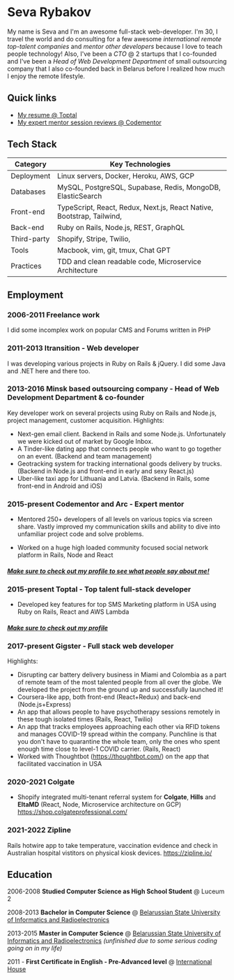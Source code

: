 # Seva Rybakov

My name is Seva and I'm an awesome full-stack web-developer. I'm 30, I travel the world and do consulting for a few awesome *international remote top-talent companies* and *mentor other developers* because I love to teach people technology! Also, I've been a *CTO* @ 2 startups that I co-founded and I've been a *Head of Web Development Department* of small outsourcing company that I also co-founded back in Belarus before I realized how much I enjoy the remote lifestyle.

## Quick links

- [My resume @ Toptal](https://www.toptal.com/resume/seva-rybakov)
- [My expert mentor session reviews @ Codementor](https://www.codementor.io/CodingFu)

## Tech Stack
| Category   | Key Technologies                                 |
|------------|--------------------------------------------------|
| Deployment | Linux servers, Docker, Heroku, AWS, GCP          |
| Databases  | MySQL, PostgreSQL, Supabase, Redis, MongoDB, ElasticSearch |
| Front-end  | TypeScript, React, Redux, Next.js, React Native, Bootstrap, Tailwind,  |
| Back-end   | Ruby on Rails, Node.js, REST, GraphQL            |
| Third-party| Shopify, Stripe, Twilio,
| Tools      | Macbook, vim, git, tmux, Chat GPT                |
| Practices  | TDD and clean readable code, Microservice Architecture |

## Employment
### 2006-2011 **Freelance work**

I did some incomplex work on popular CMS and Forums written in PHP 

### 2011-2013 **Itransition - Web developer**

I was developing various projects in Ruby on Rails & jQuery. I did some Java and .NET here and there too.

### 2013-2016 Minsk based outsourcing company - Head of Web Development Department & co-founder

Key developer work on several projects using Ruby on Rails and Node.js, project management, customer acquisition.
Highlights:
- Next-gen email client. Backend in Rails and some Node.js. Unfortunately we were kicked out of market by Google Inbox.
- A Tinder-like dating app that connects people who want to go together on an event. (Backend and team management)
- Geotracking system for tracking international goods delivery by trucks. (Backend in Node.js and front-end in early and sexy React.js)
- Uber-like taxi app for Lithuania and Latvia. (Backend in Rails, some front-end in Android and iOS)

### 2015-present Codementor and Arc - Expert mentor

- Mentored 250+ developers of all levels on various topics via screen share. Vastly improved my communication skills and ability to dive into unfamiliar project code and solve problems.

- Worked on a huge high loaded community focused social network platform in Rails, Node and React

#### [*Make sure to check out my profile to see what people say about me!*](https://www.codementor.io/codingfu)

### 2015-present Toptal - Top talent full-stack developer
- Developed key features for top SMS Marketing platform in USA using Ruby on Rails, React and AWS Lambda

#### [*Make sure to check out my profile*](https://www.toptal.com/resume/seva-rybakov)

### 2017-present Gigster - Full stack web developer
Highlights:
- Disrupting car battery delivery business in Miami and Colombia as a part of remote team of the most talented people from all over the globe. We developed the project from the ground up and successfully launched it!
- Coursera-like app, both front-end (React+Redux) and back-end (Node.js+Express)
- An app that allows people to have psychotherapy sessions remotely in these tough isolated times (Rails, React, Twilio)
- An app that tracks employees approaching each other via RFID tokens and manages COVID-19 spread within the company. Punchline is that you don't have to quarantine the whole team, only the ones who spent enough time close to level-1 COVID carrier. (Rails, React)
- Worked with Thoughtbot (https://thoughtbot.com/) on the app that facilitated vaccination in USA

### 2020-2021 Colgate
- Shopify integrated multi-tenant referral system for **Colgate**, **Hills** and **EltaMD** (React, Node, Microservice architecture on GCP) 
https://shop.colgateprofessional.com/

### 2021-2022 Zipline

Rails hotwire app to take temperature, vaccination evidence and check in Australian hospital vistitors on physical kiosk devices.
https://zipline.io/

## Education
2006-2008 **Studied Computer Science as High School Student** @ Luceum 2

2008-2013 **Bachelor in Computer Science** @ [Belarussian State University of Informatics and Radioelectronics](https://www.bsuir.by/en/)

2013-2015 **Master in Computer Science** @ [Belarussian State University of Informatics and Radioelectronics](https://www.bsuir.by/en/) *(unfinished due to some serious coding going on in my life)*

2011 - **First Certificate in English - Pre-Advanced level** @ [International House](https://ih.by)
